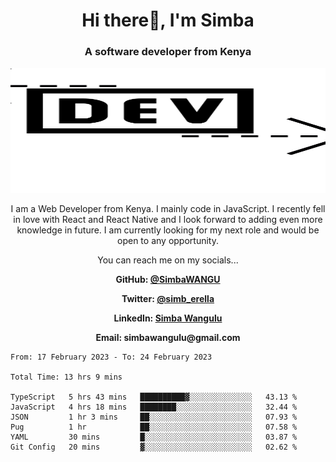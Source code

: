 
<h1 align="center"> Hi there👋, I'm Simba</h1>
<h3 align="center">A software developer from Kenya</h3>

<img src="/arrow-svgrepo-com.svg" margin="auto" width="100%" height="200px">


<p align="center">I am a Web Developer from Kenya. I mainly code in JavaScript. I recently fell in love with React and React Native and I look forward to adding even more knowledge in future. I am currently looking for my next role and would be open to any opportunity.</p>

<p align="center">You can reach me on my socials... </p>

<div align="center">

__<p>  GitHub: [@SimbaWANGU](https://github.com/SimbaWANGU)__  </p>
__<p> Twitter: [@simb_erella](https://twitter.com/simb_erella)__ </p>
__<p> LinkedIn: [Simba Wangulu](https://www.linkedin.com/in/simba-wangulu/)__ </p>
__<p> Email: simbawangulu@gmail.com__ </p>

</div>

<!--START_SECTION:waka-->

```text
From: 17 February 2023 - To: 24 February 2023

Total Time: 13 hrs 9 mins

TypeScript   5 hrs 43 mins   ██████████▓░░░░░░░░░░░░░░   43.13 %
JavaScript   4 hrs 18 mins   ████████░░░░░░░░░░░░░░░░░   32.44 %
JSON         1 hr 3 mins     ██░░░░░░░░░░░░░░░░░░░░░░░   07.93 %
Pug          1 hr            ██░░░░░░░░░░░░░░░░░░░░░░░   07.58 %
YAML         30 mins         █░░░░░░░░░░░░░░░░░░░░░░░░   03.87 %
Git Config   20 mins         ▓░░░░░░░░░░░░░░░░░░░░░░░░   02.62 %
```

<!--END_SECTION:waka-->
